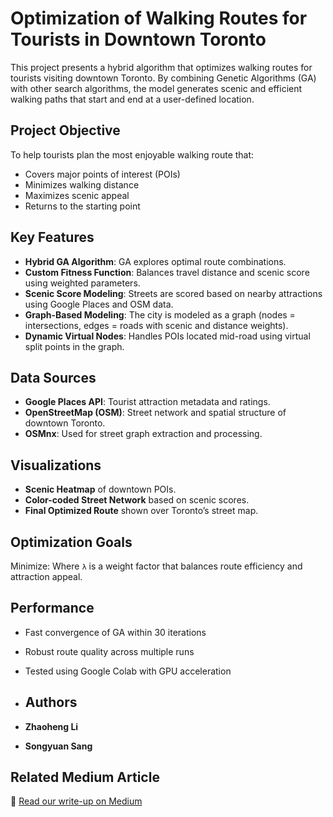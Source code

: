 # Optimization of Walking Routes for Tourists in Downtown Toronto

This project presents a hybrid algorithm that optimizes walking routes for tourists visiting downtown Toronto. By combining Genetic Algorithms (GA) with other search algorithms, the model generates scenic and efficient walking paths that start and end at a user-defined location.

## Project Objective

To help tourists plan the most enjoyable walking route that:
- Covers major points of interest (POIs)
- Minimizes walking distance
- Maximizes scenic appeal
- Returns to the starting point

## Key Features

- **Hybrid GA Algorithm**: GA explores optimal route combinations.
- **Custom Fitness Function**: Balances travel distance and scenic score using weighted parameters.
- **Scenic Score Modeling**: Streets are scored based on nearby attractions using Google Places and OSM data.
- **Graph-Based Modeling**: The city is modeled as a graph (nodes = intersections, edges = roads with scenic and distance weights).
- **Dynamic Virtual Nodes**: Handles POIs located mid-road using virtual split points in the graph.

## Data Sources

- **Google Places API**: Tourist attraction metadata and ratings.
- **OpenStreetMap (OSM)**: Street network and spatial structure of downtown Toronto.
- **OSMnx**: Used for street graph extraction and processing.

## Visualizations

- **Scenic Heatmap** of downtown POIs.
- **Color-coded Street Network** based on scenic scores.
- **Final Optimized Route** shown over Toronto’s street map.

## Optimization Goals

Minimize:
Where `λ` is a weight factor that balances route efficiency and attraction appeal.

## Performance

- Fast convergence of GA within 30 iterations
- Robust route quality across multiple runs
- Tested using Google Colab with GPU acceleration

- ## Authors

- **Zhaoheng Li** 
- **Songyuan Sang** 

## Related Medium Article

🔗 [Read our write-up on Medium](https://medium.com/ai4sm/optimization-of-walking-routes-for-tourists-in-downtown-toronto-88407ce38c75)
